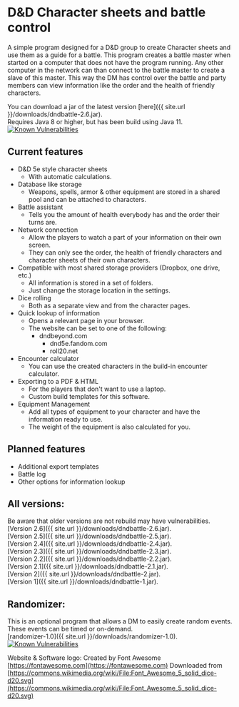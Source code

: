 # D&D Character sheets and battle control
A simple program designed for a D&amp;D group to create Character sheets and use them as a guide for a battle. This program creates a battle master when started on a computer that does not have the program running. Any other computer in the network can than connect to the battle master to create a slave of this master. This way the DM has control over the battle and party members can view information like the order and the health of friendly characters.

You can download a jar of the latest version [here]({{ site.url }}/downloads/dndbattle-2.6.jar).  
Requires Java 8 or higher, but has been build using Java 11.  
[![Known Vulnerabilities](https://snyk.io//test/github/WouterVerleur/D-D-Charactersheets-and-battle-control/badge.svg?targetFile=dndbattle/pom.xml)](https://snyk.io//test/github/WouterVerleur/D-D-Charactersheets-and-battle-control?targetFile=dndbattle/pom.xml)

## Current features
* D&D 5e style character sheets
  * With automatic calculations.
* Database like storage
  * Weapons, spells, armor & other equipment are stored in a shared pool and can be attached to characters.
* Battle assistant
  * Tells you the amount of health everybody has and the order their turns are.
* Network connection
  * Allow the players to watch a part of your information on their own screen.
  * They can only see the order, the health of friendly characters and character sheets of their own characters.
* Compatible with most shared storage providers (Dropbox, one drive, etc.)
  * All information is stored in a set of folders.
  * Just change the storage location in the settings.
* Dice rolling
  * Both as a separate view and from the character pages.
* Quick lookup of information
  * Opens a relevant page in your browser.
  * The website can be set to one of the following:
    * dndbeyond.com
	  * dnd5e.fandom.com
	  * roll20.net
* Encounter calculator
  * You can use the created characters in the build-in encounter calculator.
* Exporting to a PDF & HTML
  * For the players that don't want to use a laptop.
  * Custom build templates for this software.
* Equipment Management
  * Add all types of equipment to your character and have the information ready to use.
  * The weight of the equipment is also calculated for you.

## Planned features
* Additional export templates
* Battle log
* Other options for information lookup

## All versions:
Be aware that older versions are not rebuild may have vulnerabilities.
[Version 2.6]({{ site.url }}/downloads/dndbattle-2.6.jar).  
[Version 2.5]({{ site.url }}/downloads/dndbattle-2.5.jar).  
[Version 2.4]({{ site.url }}/downloads/dndbattle-2.4.jar).  
[Version 2.3]({{ site.url }}/downloads/dndbattle-2.3.jar).  
[Version 2.2]({{ site.url }}/downloads/dndbattle-2.2.jar).  
[Version 2.1]({{ site.url }}/downloads/dndbattle-2.1.jar).  
[Version 2]({{ site.url }}/downloads/dndbattle-2.jar).  
[Version 1]({{ site.url }}/downloads/dndbattle-1.jar).

## Randomizer:
This is an optional program that allows a DM to easily create random events. These events can be timed or on-demand.  
[randomizer-1.0]({{ site.url }}/downloads/randomizer-1.0).  
[![Known Vulnerabilities](https://snyk.io//test/github/WouterVerleur/D-D-Charactersheets-and-battle-control/badge.svg?targetFile=randomizer/pom.xml)](https://snyk.io//test/github/WouterVerleur/D-D-Charactersheets-and-battle-control?targetFile=randomizer/pom.xml)  

Website & Software logo:
Created by Font Awesome [https://fontawesome.com](https://fontawesome.com)
Downloaded from [https://commons.wikimedia.org/wiki/File:Font_Awesome_5_solid_dice-d20.svg](https://commons.wikimedia.org/wiki/File:Font_Awesome_5_solid_dice-d20.svg)
